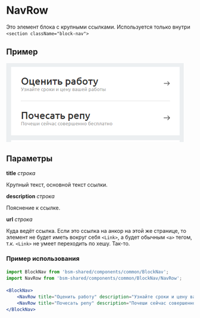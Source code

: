 # NavRow

Это элемент блока с крупными ссылками. Используется только внутри `<section className="block-nav">`

## Пример
![NavRow image](./NavRow.png)

## Параметры
**title** *строка*

Крупный текст, основной текст ссылки.

**description** *строка*

Пояснение к ссылке.

**url** *строка*

Куда ведёт ссылка. Если это ссылка на анкор на этой же странице, то элемент
не будет иметь вокруг себя `<Link>`, а будет обычным `<a>` тегом, т.к. `<Link>`
не умеет переходить по хешу. Так-то. 

### Пример использования
```jsx
import BlockNav from 'bsm-shared/components/common/BlockNav';
import NavRow from 'bsm-shared/components/common/BlockNav/NavRow';

<BlockNav>
    <NavRow title="Оценить работу" description="Узнайте сроки и цену вашей работы" url='#'/>
    <NavRow title="Почесать репу" description="Почеши сейчас совершенно бесплатно" url='/'/>
</BlockNav>
```